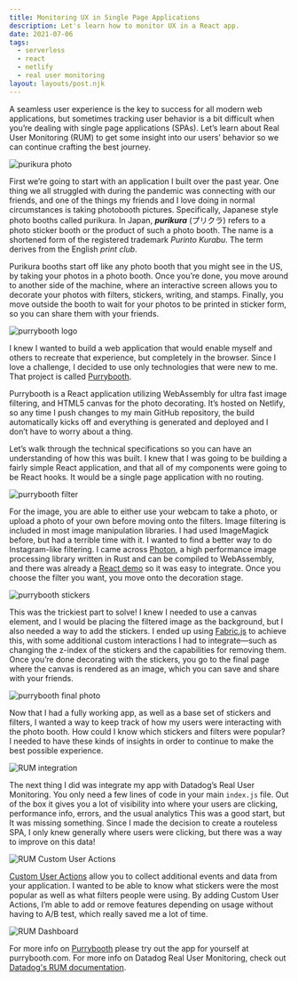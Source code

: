 ```yaml
---
title: Monitoring UX in Single Page Applications
description: Let's learn how to monitor UX in a React app.
date: 2021-07-06
tags:
  - serverless
  - react
  - netlify
  - real user monitoring
layout: layouts/post.njk
---
```


A seamless user experience is the key to success for all modern web applications, but sometimes tracking user behavior is a bit difficult when you’re dealing with single page applications (SPAs). Let’s learn about Real User Monitoring (RUM) to get some insight into our users’ behavior so we can continue crafting the best journey. 

![purikura photo](../img/purrybooth_post/purikura.png)

First we’re going to start with an application I built over the past year. One thing we all struggled with during the pandemic was connecting with our friends, and one of the things my friends and I love doing in normal circumstances is taking photobooth pictures. Specifically, Japanese style photo booths called purikura. In Japan, ***purikura*** (プリクラ) refers to a photo sticker booth or the product of such a photo booth. The name is a shortened form of the registered trademark *Purinto Kurabu*. The term derives from the English *print club*. 

Purikura booths start off like any photo booth that you might see in the US, by taking your photos in a photo booth. Once you’re done, you move around to another side of the machine, where an interactive screen allows you to decorate your photos with filters, stickers, writing, and stamps. Finally, you move outside the booth to wait for your photos to be printed in sticker form, so you can share them with your friends. 

![purrybooth logo](../img/purrybooth_post/purrybooth_logo.png)

I knew I wanted to build a web application that would enable myself and others to recreate that experience, but completely in the browser. Since I love a challenge, I decided to use only technologies that were new to me. That project is called [Purrybooth](http://www.purrybooth.com).

Purrybooth is a React application utilizing WebAssembly for ultra fast image filtering, and HTML5 canvas for the photo decorating. It’s hosted on Netlify, so any time I push changes to my main GitHub repository, the build automatically kicks off and everything is generated and deployed and I don’t have to worry about a thing. 

Let’s walk through the technical specifications so you can have an understanding of how this was built. I knew that I was going to be building a fairly simple React application, and that all of my components were going to be React hooks. It would be a single page application with no routing. 

![purrybooth filter](../img/purrybooth_post/purrybooth_1.png)


For the image, you are able to either use your webcam to take a photo, or upload a photo of your own before moving onto the filters. Image filtering is included in most image manipulation libraries. I had used ImageMagick before, but had a terrible time with it.  I wanted to find a better way to do Instagram-like filtering. I came across [Photon](https://silvia-odwyer.github.io/photon/), a high performance image processing library written in Rust and can be compiled to WebAssembly, and there was already a [React demo](https://github.com/silvia-odwyer/photon/tree/master/react_app_demo) so it was easy to integrate. Once you choose the filter you want, you move onto the decoration stage. 

![purrybooth stickers](../img/purrybooth_post/purrybooth_2.png)

This was the trickiest part to solve! I knew I needed to use a canvas element, and I would be placing the filtered image as the background, but I also needed a way to add the stickers. I ended up using [Fabric.js](http://fabricjs.com/) to achieve this, with some additional custom interactions I had to integrate—such as changing the z-index of the stickers and the capabilities for removing them. Once you’re done decorating with the stickers, you go to the final page where the canvas is rendered as an image, which you can save and share with your friends.

![purrybooth final photo](../img/purrybooth_post/purrybooth_3.png)

Now that I had a fully working app, as well as a base set of stickers and filters, I wanted a way to keep track of how my users were interacting with the photo booth. How could I know which stickers and filters were popular? I needed to have these kinds of insights in order to continue to make the best possible experience. 

![RUM integration](../img/purrybooth_post/RUM_1.png)

The next thing I did was integrate my app with Datadog’s Real User Monitoring. You only need a few lines of code in your main `index.js` file. Out of the box it gives you a lot of visibility into where your users are clicking, performance info, errors, and the usual analytics  This was a good start, but It was missing something. Since I made the decision to create a routeless SPA, I only knew generally where users were clicking, but there was a way to improve on this data!

![RUM Custom User Actions](../img/purrybooth_post/RUM_1.png)

[Custom User Actions](https://docs.datadoghq.com/real_user_monitoring/guide/send-rum-custom-actions/) allow you to collect additional events and data from your application. I wanted to be able to know what stickers were the most popular as well as what filters people were using. By adding Custom User Actions, I’m able to add or remove features depending on usage without having to A/B test, which really saved me a lot of time. 

![RUM Dashboard](../img/purrybooth_post/RUM_dashboard.png)

For more info on [Purrybooth](http://www.purrybooth.com) please try out the app for yourself at purrybooth.com. For more info on Datadog Real User Monitoring, check out [Datadog's RUM documentation](https://docs.datadoghq.com/real_user_monitoring/). 


